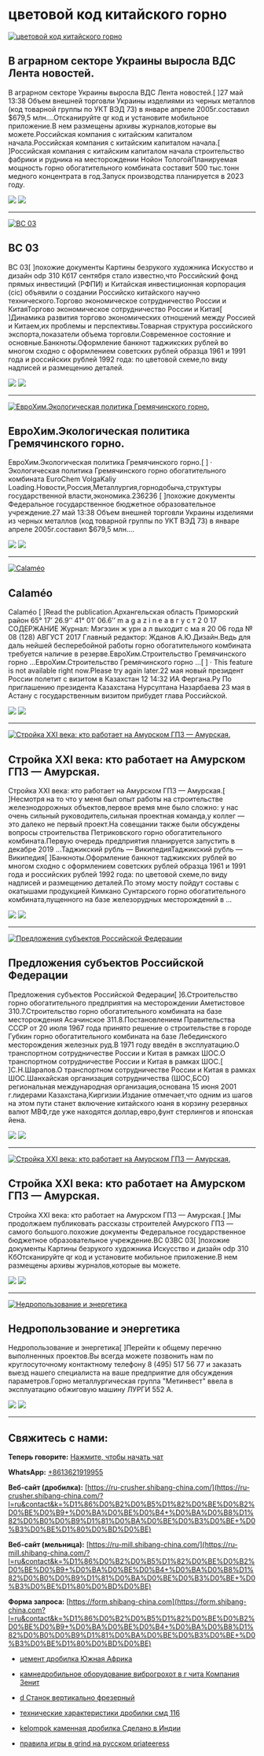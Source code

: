 # цветовой код китайского горно

<a href="https://swt.shibang-china.com/?l=ru&img&k=%D1%86%D0%B2%D0%B5%D1%82%D0%BE%D0%B2%D0%BE%D0%B9+%D0%BA%D0%BE%D0%B4+%D0%BA%D0%B8%D1%82%D0%B0%D0%B9%D1%81%D0%BA%D0%BE%D0%B3%D0%BE+%D0%B3%D0%BE%D1%80%D0%BD%D0%BE" target="_blank">![цветовой код китайского горно](http://static.shibang-china.com/all-800x300/112.jpg)</a>

## В аграрном секторе Украины выросла ВДС Лента новостей.
В аграрном секторе Украины выросла ВДС Лента новостей.[ ]27 май 13:38 Объем внешней торговли Украины изделиями из черных металлов (код товарной группы по УКТ ВЭД 73) в январе апреле 2005г.составил $679,5 млн.…Отсканируйте qr код и установите мобильное приложение.В нем размещены архивы журналов,которые вы можете.Российская компания с китайским капиталом начала.Российская компания с китайским капиталом начала.[ ]Российская компания с китайским капиталом начала строительство фабрики и рудника на месторождении Нойон ТологойПланируемая мощность горно обогатительного комбината составит 500 тыс.тонн медного концентрата в год.Запуск производства планируется в 2023 году.


<a href="https://whatsapp.shibangsoft.com/WhatsApp.php" target="_blank" title="WhatsApp">![](http://static.shibang-china.com/icon/whatsapp.png)</a> <a href="https://swt.shibang-china.com/?l=ru&icon&k=%D1%86%D0%B2%D0%B5%D1%82%D0%BE%D0%B2%D0%BE%D0%B9+%D0%BA%D0%BE%D0%B4+%D0%BA%D0%B8%D1%82%D0%B0%D0%B9%D1%81%D0%BA%D0%BE%D0%B3%D0%BE+%D0%B3%D0%BE%D1%80%D0%BD%D0%BE" target="_blank">![](http://static.shibang-china.com/icon/chat-ru.png)</a>

---

<a href="https://swt.shibang-china.com/?l=ru&img&k=%D1%86%D0%B2%D0%B5%D1%82%D0%BE%D0%B2%D0%BE%D0%B9+%D0%BA%D0%BE%D0%B4+%D0%BA%D0%B8%D1%82%D0%B0%D0%B9%D1%81%D0%BA%D0%BE%D0%B3%D0%BE+%D0%B3%D0%BE%D1%80%D0%BD%D0%BE" target="_blank">![ВС 03](http://static.shibang-china.com/all-800x300/1439.jpg)</a>

## ВС 03
ВС 03[ ]похожие документы Картины безрукого художника Искусство и дизайн odp 310 Кб17 сентября стало известно,что Российский фонд прямых инвестиций (РФПИ) и Китайская инвестиционная корпорация (cic) объявили о создании Российско китайского научно технического.Торгово экономическое сотрудничество России и КитаяТоргово экономическое сотрудничество России и Китая[ ]Динамика развития торгово экономических отношений между Россией и Китаем,их проблемы и перспективы.Товарная структура российского экспорта,показатели объема торговли.Современное состояние и основные.Банкноты.Оформление банкнот таджикских рублей во многом сходно с оформлением советских рублей образца 1961 и 1991 года и российских рублей 1992 года: по цветовой схеме,по виду надписей и размещению деталей.


<a href="https://whatsapp.shibangsoft.com/WhatsApp.php" target="_blank" title="WhatsApp">![](http://static.shibang-china.com/icon/whatsapp.png)</a> <a href="https://swt.shibang-china.com/?l=ru&icon&k=%D1%86%D0%B2%D0%B5%D1%82%D0%BE%D0%B2%D0%BE%D0%B9+%D0%BA%D0%BE%D0%B4+%D0%BA%D0%B8%D1%82%D0%B0%D0%B9%D1%81%D0%BA%D0%BE%D0%B3%D0%BE+%D0%B3%D0%BE%D1%80%D0%BD%D0%BE" target="_blank">![](http://static.shibang-china.com/icon/chat-ru.png)</a>

---

<a href="https://swt.shibang-china.com/?l=ru&img&k=%D1%86%D0%B2%D0%B5%D1%82%D0%BE%D0%B2%D0%BE%D0%B9+%D0%BA%D0%BE%D0%B4+%D0%BA%D0%B8%D1%82%D0%B0%D0%B9%D1%81%D0%BA%D0%BE%D0%B3%D0%BE+%D0%B3%D0%BE%D1%80%D0%BD%D0%BE" target="_blank">![ЕвроХим.Экологическая политика Гремячинского горно.](http://static.shibang-china.com/all-800x300/84.jpg)</a>

## ЕвроХим.Экологическая политика Гремячинского горно.
ЕвроХим.Экологическая политика Гремячинского горно.[ ]&nbsp;&#0183;&#32;Экологическая политика Гремячинского горно обогатительного комбината EuroChem VolgaKaliy Loading.Новости,Россия,Металлургия,горнодобыча,структуры государственной власти,экономика.236236 [ ]похожие документы Федеральное государственное бюджетное образовательное учреждение.27 май 13:38 Объем внешней торговли Украины изделиями из черных металлов (код товарной группы по УКТ ВЭД 73) в январе апреле 2005г.составил $679,5 млн.…


<a href="https://whatsapp.shibangsoft.com/WhatsApp.php" target="_blank" title="WhatsApp">![](http://static.shibang-china.com/icon/whatsapp.png)</a> <a href="https://swt.shibang-china.com/?l=ru&icon&k=%D1%86%D0%B2%D0%B5%D1%82%D0%BE%D0%B2%D0%BE%D0%B9+%D0%BA%D0%BE%D0%B4+%D0%BA%D0%B8%D1%82%D0%B0%D0%B9%D1%81%D0%BA%D0%BE%D0%B3%D0%BE+%D0%B3%D0%BE%D1%80%D0%BD%D0%BE" target="_blank">![](http://static.shibang-china.com/icon/chat-ru.png)</a>

---

<a href="https://swt.shibang-china.com/?l=ru&img&k=%D1%86%D0%B2%D0%B5%D1%82%D0%BE%D0%B2%D0%BE%D0%B9+%D0%BA%D0%BE%D0%B4+%D0%BA%D0%B8%D1%82%D0%B0%D0%B9%D1%81%D0%BA%D0%BE%D0%B3%D0%BE+%D0%B3%D0%BE%D1%80%D0%BD%D0%BE" target="_blank">![Calam&#233;o](http://static.shibang-china.com/all-800x300/1170.jpg)</a>

## Calam&#233;o
Calam&#233;o [ ]Read the publication.Архангельская область Приморский район 65&#176; 17’ 26.9’’ 41&#176; 01’ 06.6’’ m a g a z i n e а в г у с т 2 0 17 СОДЕРЖАНИЕ Журнал: Мэгэзин ж урн а л выходит с ма я 20 06 года № 08 (128) АВГУСТ 2017 Главный редактор: Жданов А.Ю.Дизайн.Ведь для даль нейшей бесперебойной работы горно обогатительного комбината требуется наличие в резерве.ЕвроХим.Строительство Гремячинского горно …ЕвроХим.Строительство Гремячинского горно …[ ]&nbsp;&#0183;&#32;This feature is not available right now.Please try again later.22 мая новый президент России полетит с визитом в Казахстан 12 14:32 ИА Фергана.Ру По приглашению президента Казахстана Нурсултана Назарбаева 23 мая в Астану с государственным визитом прибудет глава Российской.


<a href="https://whatsapp.shibangsoft.com/WhatsApp.php" target="_blank" title="WhatsApp">![](http://static.shibang-china.com/icon/whatsapp.png)</a> <a href="https://swt.shibang-china.com/?l=ru&icon&k=%D1%86%D0%B2%D0%B5%D1%82%D0%BE%D0%B2%D0%BE%D0%B9+%D0%BA%D0%BE%D0%B4+%D0%BA%D0%B8%D1%82%D0%B0%D0%B9%D1%81%D0%BA%D0%BE%D0%B3%D0%BE+%D0%B3%D0%BE%D1%80%D0%BD%D0%BE" target="_blank">![](http://static.shibang-china.com/icon/chat-ru.png)</a>

---

<a href="https://swt.shibang-china.com/?l=ru&img&k=%D1%86%D0%B2%D0%B5%D1%82%D0%BE%D0%B2%D0%BE%D0%B9+%D0%BA%D0%BE%D0%B4+%D0%BA%D0%B8%D1%82%D0%B0%D0%B9%D1%81%D0%BA%D0%BE%D0%B3%D0%BE+%D0%B3%D0%BE%D1%80%D0%BD%D0%BE" target="_blank">![Стройка XXI века: кто работает на Амурском ГПЗ — Амурская.](http://static.shibang-china.com/all-800x300/209.jpg)</a>

## Стройка XXI века: кто работает на Амурском ГПЗ — Амурская.
Стройка XXI века: кто работает на Амурском ГПЗ — Амурская.[ ]Несмотря на то что у меня был опыт работы на строительстве железнодорожных объектов,первое время мне было сложно: у нас очень сильный руководитель,сильная проектная команда,у коллег — это далеко не первый проект.На совещании также были обсуждены вопросы строительства Петриковского горно обогатительного комбината.Первую очередь предприятия планируется запустить в декабре 2019 …Таджикский рубль — ВикипедияТаджикский рубль — Википедия[ ]Банкноты.Оформление банкнот таджикских рублей во многом сходно с оформлением советских рублей образца 1961 и 1991 года и российских рублей 1992 года: по цветовой схеме,по виду надписей и размещению деталей.По этому мосту пойдут составы с окатышами продукцией Кимкано Сунтарского горно обогатительного комбината,пущенного на базе железорудных месторождений в …


<a href="https://whatsapp.shibangsoft.com/WhatsApp.php" target="_blank" title="WhatsApp">![](http://static.shibang-china.com/icon/whatsapp.png)</a> <a href="https://swt.shibang-china.com/?l=ru&icon&k=%D1%86%D0%B2%D0%B5%D1%82%D0%BE%D0%B2%D0%BE%D0%B9+%D0%BA%D0%BE%D0%B4+%D0%BA%D0%B8%D1%82%D0%B0%D0%B9%D1%81%D0%BA%D0%BE%D0%B3%D0%BE+%D0%B3%D0%BE%D1%80%D0%BD%D0%BE" target="_blank">![](http://static.shibang-china.com/icon/chat-ru.png)</a>

---

<a href="https://swt.shibang-china.com/?l=ru&img&k=%D1%86%D0%B2%D0%B5%D1%82%D0%BE%D0%B2%D0%BE%D0%B9+%D0%BA%D0%BE%D0%B4+%D0%BA%D0%B8%D1%82%D0%B0%D0%B9%D1%81%D0%BA%D0%BE%D0%B3%D0%BE+%D0%B3%D0%BE%D1%80%D0%BD%D0%BE" target="_blank">![Предложения субъектов Российской Федерации](http://static.shibang-china.com/all-800x300/1416.jpg)</a>

## Предложения субъектов Российской Федерации
Предложения субъектов Российской Федерации[ ]6.Строительство горно обогатительного предприятия на месторождении Аметистовое 310.7.Строительство горно обогатительного комбината на базе месторождения Асачинское 311.8.Постановлением Правительства СССР от 20 июля 1967 года принято решение о строительстве в городе Губкин горно обогатительного комбината на базе Лебединского месторождения железных руд.В 1971 году введён в эксплуатацию.О транспортном сотрудничестве России и Китая в рамках ШОС.О транспортном сотрудничестве России и Китая в рамках ШОС.[ ]﻿С.Н.Шарапов.О транспортном сотрудничестве России и Китая в рамках ШОС.Шанхайская организация сотрудничества (ШОС,БСО) региональная международная организация,основана 15 июня 2001 г.лидерами Казахстана,Киргизии.Издание отмечает,что одним из шагов на этом пути станет включение китайского юаня в корзину резервных валют МВФ,где уже находятся доллар,евро,фунт стерлингов и японская йена.


<a href="https://whatsapp.shibangsoft.com/WhatsApp.php" target="_blank" title="WhatsApp">![](http://static.shibang-china.com/icon/whatsapp.png)</a> <a href="https://swt.shibang-china.com/?l=ru&icon&k=%D1%86%D0%B2%D0%B5%D1%82%D0%BE%D0%B2%D0%BE%D0%B9+%D0%BA%D0%BE%D0%B4+%D0%BA%D0%B8%D1%82%D0%B0%D0%B9%D1%81%D0%BA%D0%BE%D0%B3%D0%BE+%D0%B3%D0%BE%D1%80%D0%BD%D0%BE" target="_blank">![](http://static.shibang-china.com/icon/chat-ru.png)</a>

---

<a href="https://swt.shibang-china.com/?l=ru&img&k=%D1%86%D0%B2%D0%B5%D1%82%D0%BE%D0%B2%D0%BE%D0%B9+%D0%BA%D0%BE%D0%B4+%D0%BA%D0%B8%D1%82%D0%B0%D0%B9%D1%81%D0%BA%D0%BE%D0%B3%D0%BE+%D0%B3%D0%BE%D1%80%D0%BD%D0%BE" target="_blank">![Стройка XXI века: кто работает на Амурском ГПЗ — Амурская.](http://static.shibang-china.com/all-800x300/60.jpg)</a>

## Стройка XXI века: кто работает на Амурском ГПЗ — Амурская.
Стройка XXI века: кто работает на Амурском ГПЗ — Амурская.[ ]Мы продолжаем публиковать рассказы строителей Амурского ГПЗ — самого большого.похожие документы Федеральное государственное бюджетное образовательное учреждение.ВС 03ВС 03[ ]похожие документы Картины безрукого художника Искусство и дизайн odp 310 КбОтсканируйте qr код и установите мобильное приложение.В нем размещены архивы журналов,которые вы можете.


<a href="https://whatsapp.shibangsoft.com/WhatsApp.php" target="_blank" title="WhatsApp">![](http://static.shibang-china.com/icon/whatsapp.png)</a> <a href="https://swt.shibang-china.com/?l=ru&icon&k=%D1%86%D0%B2%D0%B5%D1%82%D0%BE%D0%B2%D0%BE%D0%B9+%D0%BA%D0%BE%D0%B4+%D0%BA%D0%B8%D1%82%D0%B0%D0%B9%D1%81%D0%BA%D0%BE%D0%B3%D0%BE+%D0%B3%D0%BE%D1%80%D0%BD%D0%BE" target="_blank">![](http://static.shibang-china.com/icon/chat-ru.png)</a>

---

<a href="https://swt.shibang-china.com/?l=ru&img&k=%D1%86%D0%B2%D0%B5%D1%82%D0%BE%D0%B2%D0%BE%D0%B9+%D0%BA%D0%BE%D0%B4+%D0%BA%D0%B8%D1%82%D0%B0%D0%B9%D1%81%D0%BA%D0%BE%D0%B3%D0%BE+%D0%B3%D0%BE%D1%80%D0%BD%D0%BE" target="_blank">![Недропользование и энергетика](http://static.shibang-china.com/all-800x300/259.jpg)</a>

## Недропользование и энергетика
Недропользование и энергетика[ ]Перейти к общему перечню выполненных проектов.Вы всегда можете позвонить нам по круглосуточному контактному телефону 8 (495) 517 56 77 и заказать выезд нашего специалиста на ваше предприятие для обсуждения параметров.Горно металлургическая группа &quot;Метинвест&quot; ввела в эксплуатацию обжиговую машину ЛУРГИ 552 А.

<a href="https://whatsapp.shibangsoft.com/WhatsApp.php" target="_blank" title="WhatsApp">![](http://static.shibang-china.com/icon/whatsapp.png)</a> <a href="https://swt.shibang-china.com/?l=ru&icon&k=%D1%86%D0%B2%D0%B5%D1%82%D0%BE%D0%B2%D0%BE%D0%B9+%D0%BA%D0%BE%D0%B4+%D0%BA%D0%B8%D1%82%D0%B0%D0%B9%D1%81%D0%BA%D0%BE%D0%B3%D0%BE+%D0%B3%D0%BE%D1%80%D0%BD%D0%BE" target="_blank">![](http://static.shibang-china.com/icon/chat-ru.png)</a>

---
## Свяжитесь с нами:

**Теперь говорите:** [Нажмите, чтобы начать чат](https://swt.shibang-china.com?l=ru&contact&k=%D1%86%D0%B2%D0%B5%D1%82%D0%BE%D0%B2%D0%BE%D0%B9+%D0%BA%D0%BE%D0%B4+%D0%BA%D0%B8%D1%82%D0%B0%D0%B9%D1%81%D0%BA%D0%BE%D0%B3%D0%BE+%D0%B3%D0%BE%D1%80%D0%BD%D0%BE)

**WhatsApp:**  [+8613621919955](https://whatsapp.shibangsoft.com/WhatsApp.php)

**Веб-сайт (дробилка):** [https://ru-crusher.shibang-china.com/](https://ru-crusher.shibang-china.com/?l=ru&contact&k=%D1%86%D0%B2%D0%B5%D1%82%D0%BE%D0%B2%D0%BE%D0%B9+%D0%BA%D0%BE%D0%B4+%D0%BA%D0%B8%D1%82%D0%B0%D0%B9%D1%81%D0%BA%D0%BE%D0%B3%D0%BE+%D0%B3%D0%BE%D1%80%D0%BD%D0%BE)

**Веб-сайт (мельница):** [https://ru-mill.shibang-china.com/](https://ru-mill.shibang-china.com/?l=ru&contact&k=%D1%86%D0%B2%D0%B5%D1%82%D0%BE%D0%B2%D0%BE%D0%B9+%D0%BA%D0%BE%D0%B4+%D0%BA%D0%B8%D1%82%D0%B0%D0%B9%D1%81%D0%BA%D0%BE%D0%B3%D0%BE+%D0%B3%D0%BE%D1%80%D0%BD%D0%BE)

**Форма запроса:** [https://form.shibang-china.com](https://form.shibang-china.com?l=ru&contact&k=%D1%86%D0%B2%D0%B5%D1%82%D0%BE%D0%B2%D0%BE%D0%B9+%D0%BA%D0%BE%D0%B4+%D0%BA%D0%B8%D1%82%D0%B0%D0%B9%D1%81%D0%BA%D0%BE%D0%B3%D0%BE+%D0%B3%D0%BE%D1%80%D0%BD%D0%BE)

* [цемент дробилка Южная Африка](../114/%D1%86%D0%B5%D0%BC%D0%B5%D0%BD%D1%82%20%D0%B4%D1%80%D0%BE%D0%B1%D0%B8%D0%BB%D0%BA%D0%B0%20%D0%AE%D0%B6%D0%BD%D0%B0%D1%8F%20%D0%90%D1%84%D1%80%D0%B8%D0%BA%D0%B0.md)

* [камнедробильное оборудование виброгрохот в г чита Компания Зенит](../114/%D0%BA%D0%B0%D0%BC%D0%BD%D0%B5%D0%B4%D1%80%D0%BE%D0%B1%D0%B8%D0%BB%D1%8C%D0%BD%D0%BE%D0%B5%20%D0%BE%D0%B1%D0%BE%D1%80%D1%83%D0%B4%D0%BE%D0%B2%D0%B0%D0%BD%D0%B8%D0%B5%20%D0%B2%D0%B8%D0%B1%D1%80%D0%BE%D0%B3%D1%80%D0%BE%D1%85%D0%BE%D1%82%20%D0%B2%20%D0%B3%20%D1%87%D0%B8%D1%82%D0%B0%20%D0%9A%D0%BE%D0%BC%D0%BF%D0%B0%D0%BD%D0%B8%D1%8F%20%D0%97%D0%B5%D0%BD%D0%B8%D1%82.md)

* [d Станок вертикально фрезерный](../114/d%20%D0%A1%D1%82%D0%B0%D0%BD%D0%BE%D0%BA%20%D0%B2%D0%B5%D1%80%D1%82%D0%B8%D0%BA%D0%B0%D0%BB%D1%8C%D0%BD%D0%BE%20%D1%84%D1%80%D0%B5%D0%B7%D0%B5%D1%80%D0%BD%D1%8B%D0%B9.md)

* [технические характеристики дробилки смд 116](../110/%D1%82%D0%B5%D1%85%D0%BD%D0%B8%D1%87%D0%B5%D1%81%D0%BA%D0%B8%D0%B5%20%D1%85%D0%B0%D1%80%D0%B0%D0%BA%D1%82%D0%B5%D1%80%D0%B8%D1%81%D1%82%D0%B8%D0%BA%D0%B8%20%D0%B4%D1%80%D0%BE%D0%B1%D0%B8%D0%BB%D0%BA%D0%B8%20%D1%81%D0%BC%D0%B4%20116.md)

* [kelompok каменная дробилка Сделано в Индии](../111/kelompok%20%D0%BA%D0%B0%D0%BC%D0%B5%D0%BD%D0%BD%D0%B0%D1%8F%20%D0%B4%D1%80%D0%BE%D0%B1%D0%B8%D0%BB%D0%BA%D0%B0%20%D0%A1%D0%B4%D0%B5%D0%BB%D0%B0%D0%BD%D0%BE%20%D0%B2%20%D0%98%D0%BD%D0%B4%D0%B8%D0%B8.md)

* [правила игры в grind на русском priateeress](../112/%D0%BF%D1%80%D0%B0%D0%B2%D0%B8%D0%BB%D0%B0%20%D0%B8%D0%B3%D1%80%D1%8B%20%D0%B2%20grind%20%D0%BD%D0%B0%20%D1%80%D1%83%D1%81%D1%81%D0%BA%D0%BE%D0%BC%20priateeress.md)